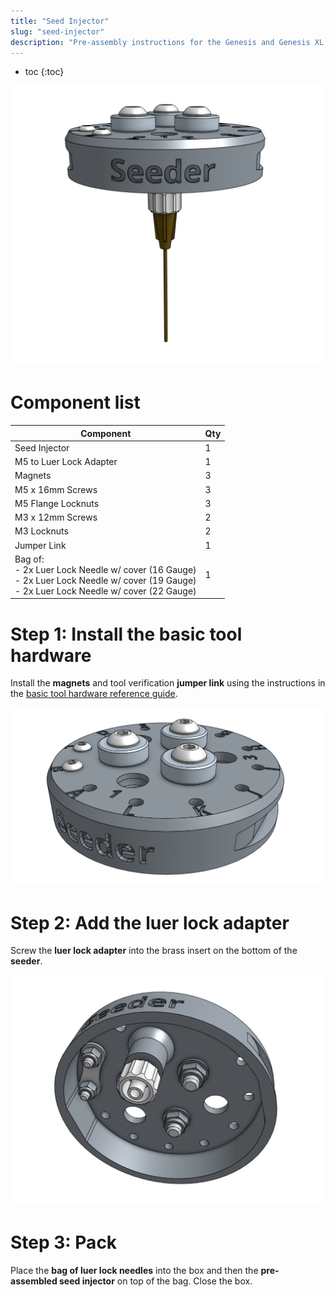 ```yaml
---
title: "Seed Injector"
slug: "seed-injector"
description: "Pre-assembly instructions for the Genesis and Genesis XL seed injector"
---
```


* toc
{:toc}

![seeder](_images/seeder.png)

# Component list

|Component                     |Qty  |
|------------------------------|-----|
|Seed Injector                 |1
|M5 to Luer Lock Adapter       |1
|Magnets                       |3
|M5 x 16mm Screws              |3
|M5 Flange Locknuts            |3
|M3 x 12mm Screws              |2
|M3 Locknuts                   |2
|Jumper Link                   |1
|Bag of:<br>- 2x Luer Lock Needle w/ cover (16 Gauge)<br>- 2x Luer Lock Needle w/ cover (19 Gauge)<br>- 2x Luer Lock Needle w/ cover (22 Gauge)|1

# Step 1: Install the basic tool hardware

Install the **magnets** and tool verification **jumper link** using the instructions in the [basic tool hardware reference guide](../../../extras/reference/basic-tool-hardware.md).

![seeder with basic tool hardware](_images/seeder_with_basic_tool_hardware.png)

# Step 2: Add the luer lock adapter

Screw the **luer lock adapter** into the brass insert on the bottom of the **seeder**.

![seeder with luer lock adapter](_images/seeder_with_luer_lock_adapter.png)

# Step 3: Pack

Place the **bag of luer lock needles** into the box and then the **pre-assembled seed injector** on top of the bag. Close the box.
